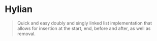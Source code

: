 # Hylian

> Quick and easy doubly and singly linked list implementation that allows for insertion at the start, end, before and after, as well as removal.
